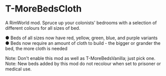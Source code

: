 # T-MoreBedsCloth
A RimWorld mod. Spruce up your colonists' bedrooms with a selection of different colours for all sizes of bed.

● Beds of all sizes now have red, yellow, green, blue, and purple variants  
● Beds now require an amount of cloth to build - the bigger or grander the bed, the more cloth is needed

Note: Don't enable this mod as well as T-MoreBedsVanilla; just pick one.  
Note: New beds added by this mod do not recolour when set to prisoner or medical use.
